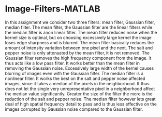 # Image-Filters-MATLAB
 In this assignment we consider two three filters: mean filter, Gaussian filter, median filter. The mean filter, the Gaussian filter are the linear filters while the median filter is anon linear filter. The mean filter reduces noise when the kernel size is optimal, but on choosing excessively large kernel the image loses edge sharpness and is blurred. The mean filter basically reduces the amount of intensity variation between one pixel and the next. The salt and pepper noise is only attenuated by the mean filter, it is not removed. The Gaussian filter removes the high frequency component from the image. It thus acts like a low pass filter. It works better than the mean filter in removing the Gaussian noise. Excessively large width of the kernel causes blurring of images even with the Gaussian filter. The median filter is a nonlinear filter. It works the best on the salt and pepper noise affected images, since it takes a median of the pixels in the neighborhood. It thus does not let the single very unrepresentative pixel in a neighborhood affect the median value significantly. Greater the size of the filter the more is the reduction of the salt and pepper noise. The median filter however lets great deal of high spatial frequency detail to pass and is thus less effective on the images corrupted by Gaussian noise compared to the Gaussian filter.
